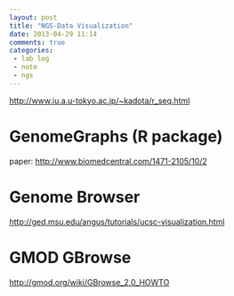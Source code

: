```yaml
---
layout: post
title: "NGS-Data Visualization"
date: 2013-04-29 11:14
comments: true
categories: 
 - lab log
 - note
 - ngs
---
```



http://www.iu.a.u-tokyo.ac.jp/~kadota/r_seq.html

# GenomeGraphs (R package)
paper: <http://www.biomedcentral.com/1471-2105/10/2>

# Genome Browser 
<http://ged.msu.edu/angus/tutorials/ucsc-visualization.html>

# GMOD GBrowse
<http://gmod.org/wiki/GBrowse_2.0_HOWTO>